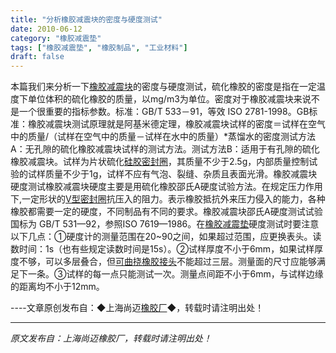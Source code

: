```yaml
---
title: "分析橡胶减震块的密度与硬度测试"
date: 2010-06-12
category: "橡胶减震垫"
tags: ["橡胶减震垫", "橡胶制品", "工业材料"]
draft: false
---
```


本篇我们来分析一下[橡胶减震块](http://www.smpolymer.com/)的密度与硬度测试，硫化橡胶的密度是指在一定温度下单位体积的硫化橡胶的质量，以mg/m3为单位。密度对于橡胶减震块来说不是一个很重要的指标参数。标准：GB/T 533－91，等效 ISO 2781-1998。GB标准：橡胶减震块测试原理就是阿基米德定理，橡胶减震块试样的密度＝试样在空气中的质量/（试样在空气中的质量－试样在水中的质量）*蒸馏水的密度测试方法A：无孔隙的硫化橡胶减震块试样的测试方法。测试方法B：适用于有孔隙的硫化橡胶减震块。试样为片状硫化[硅胶密封圈](http://www.smpolymer.com/)，其质量不少于2.5g，内部质量控制试验的试样质量不少于1g，试样不应有气泡、裂缝、杂质且表面光滑。橡胶减震块硬度测试橡胶减震块硬度主要是用硫化橡胶邵氏A硬度试验方法。在规定压力作用下,一定形状的[V型密封圈](http://www.smpolymer.com/)抗压入的阻力。表示橡胶抵抗外来压力侵入的能力，各种橡胶都需要一定的硬度，不同制品有不同的要求。橡胶减震块邵氏A硬度测试试验国标为 GB/T 531—92，参照ISO 7619—1986。在[橡胶减震垫](http://www.smpolymer.com/xiangjiaojianzhendian/)硬度测试时要注意以下几点：①硬度计的测量范围在20~90之间，如果超过范围，应更换表头。读数时间：1s（也有些规定读数时间是15s）。②试样厚度不小于6mm，如果试样厚度不够，可以多层叠合，但[可曲挠橡胶接头](http://www.smpolymer.com/kequnaoxiangjiaojietou/)不能超过三层。测量面的尺寸应能够满足下一条。③试样的每一点只能测试一次。测量点间距不小于6mm，与试样边缘的距离均不小于12mm。 

----文章原创发布自：◆上海尚迈[橡胶厂](http://www.smpolymer.com/)◆，转载时请注明出处！

---

*原文发布自：上海尚迈橡胶厂，转载时请注明出处！*
